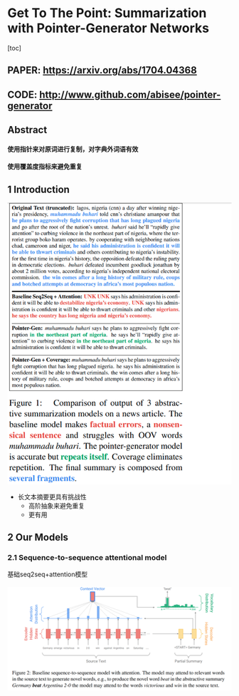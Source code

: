 # Get To The Point: Summarization with Pointer-Generator Networks

[toc]

## PAPER: https://arxiv.org/abs/1704.04368
## CODE: http://www.github.com/abisee/pointer-generator

## Abstract
#### 使用指针来对原词进行复制，对字典外词语有效
#### 使用覆盖度指标来避免重复

## 1 Introduction
![](../../images/d0001/483221953271105.png)




- 长文本摘要更具有挑战性
  - 高阶抽象来避免重复
  - 更有用

## 2 Our Models
### 2.1 Sequence-to-sequence attentional model
基础seq2seq+attention模型
#### ![](../../images/d0001/483221956271107.png)
